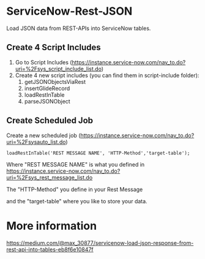 # ServiceNow-Rest-JSON
Load JSON data from REST-APIs into ServiceNow tables.


## Create 4 Script Includes
1. Go to Script Includes (https://instance.service-now.com/nav_to.do?uri=%2Fsys_script_include_list.do)
2. Create 4 new script includes (you can find them in script-include folder):
    1. getJSONObjectsViaRest
    2. insertGlideRecord
    3. loadRestInTable
    4. parseJSONObject

## Create Scheduled Job

Create a new scheduled job (https://instance.service-now.com/nav_to.do?uri=%2Fsysauto_list.do)

`loadRestInTable('REST MESSAGE NAME', 'HTTP-Method','target-table');`

Where "REST MESSAGE NAME" is what you defined in https://instance.service-now.com/nav_to.do?uri=%2Fsys_rest_message_list.do

The "HTTP-Method" you define in your Rest Message

and the "target-table" where you like to store your data.

# More information
https://medium.com/@max_30877/servicenow-load-json-response-from-rest-api-into-tables-eb8f6e10847f